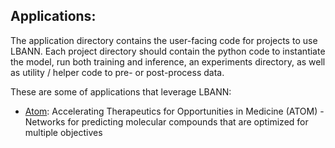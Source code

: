 ## Applications:

The application directory contains the user-facing code for projects
to use LBANN.  Each project directory should contain the python code
to instantiate the model, run both training and inference, an
experiments directory, as well as utility / helper code to pre- or
post-process data.

These are some of applications that leverage LBANN:
- [Atom](atom/README.md): Accelerating Therapeutics for Opportunities
  in Medicine (ATOM) - Networks for predicting molecular compounds
  that are optimized for multiple objectives
